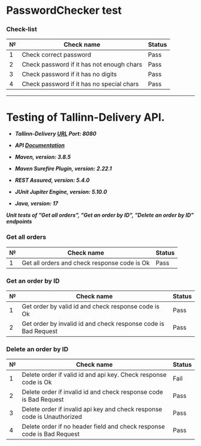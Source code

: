 
# PasswordChecker test

### Check-list

| № | Check name                                | Status |
|---|-------------------------------------------|--------|
| 1 | Check correct password                    | Pass   |
| 2 | Check password if it has not enough chars | Pass   |
| 3 | Check password if it has no digits        | Pass   |
| 4 | Check password if it has no special chars | Pass   |
___

# Testing of Tallinn-Delivery API.


- ***Tallinn-Delivery [URL](http://35.208.34.242) Port: 8080***

- ***API [Documentation](http://35.208.34.242:8080/swagger-ui/index.html/)***

- ***Maven, version: 3.8.5***

- ***Maven Surefire Plugin, version: 2.22.1***

- ***REST Assured, version: 5.4.0***

- ***JUnit Jupiter Engine, version: 5.10.0***

- ***Java, version: 17***

***Unit tests of "Get all orders", "Get an order by ID", "Delete an order by ID" endpoints***


### Get all orders

| № | Check name                                   | Status |
|---|----------------------------------------------|--------|
| 1 | Get all orders and check response code is Ok | Pass   |

### Get an order by ID

| № | Check name                                                     | Status |
|---|----------------------------------------------------------------|--------|
| 1 | Get order by valid id and check response code is Ok            | Pass   |
| 2 | Get order by invalid id and check response code is Bad Request | Pass   |

### Delete an order by ID

| № | Check name                                                              | Status |
|---|-------------------------------------------------------------------------|--------|
| 1 | Delete order if valid id and api key. Check response code is Ok         | Fail   |
| 2 | Delete order if invalid id and check response code is Bad Request       | Pass   |
| 3 | Delete order if invalid api key and check response code is Unauthorized | Pass   |
| 4 | Delete order if no header field and check response code is Bad Request  | Pass   |